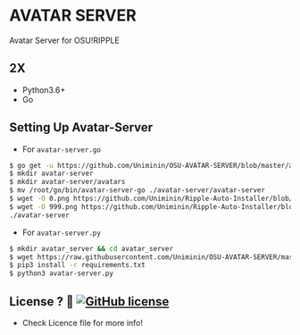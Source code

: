 # AVATAR SERVER
Avatar Server for OSU!RIPPLE

## 2X
- Python3.6+
- Go

## Setting Up Avatar-Server
- For `avatar-server.go`
```bash
$ go get -u https://github.com/Uniminin/OSU-AVATAR-SERVER/blob/master/avatar-server.go
$ mkdir avatar-server
$ mkdir avatar-server/avatars
$ mv /root/go/bin/avatar-server-go ./avatar-server/avatar-server
$ wget -O 0.png https://github.com/Uniminin/Ripple-Auto-Installer/blob/master/X/null.png
$ wget -O 999.png https://github.com/Uniminin/Ripple-Auto-Installer/blob/master/X/ac.png
./avatar-server
```
- For `avatar-server.py`
```bash
$ mkdir avatar_server && cd avatar_server
$ wget https://raw.githubusercontent.com/Uniminin/OSU-AVATAR-SERVER/master/avatar-server.py
$ pip3 install -r requirements.txt
$ python3 avatar-server.py
```

## License ? :scroll: [![GitHub license](https://img.shields.io/github/license/Naereen/StrapDown.js.svg)](https://github.com/Uniminin/OSU--AVATAR-SERVER/blob/master/LICENSE)
- Check Licence file for more info!

